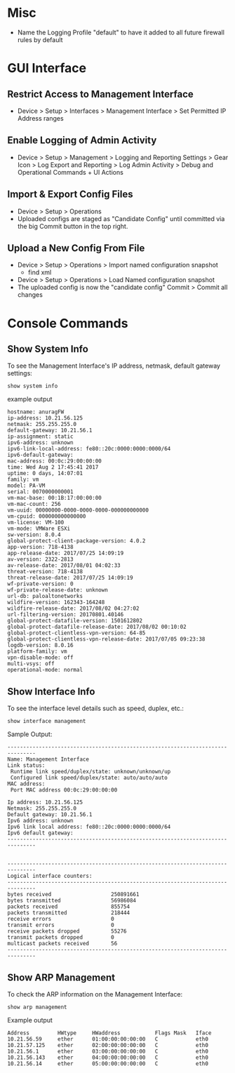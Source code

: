 # Misc
- Name the Logging Profile "default" to have it added to all future firewall rules by default


# GUI Interface

## Restrict Access to Management Interface
- Device > Setup > Interfaces > Management Interface > Set Permitted IP Address ranges

## Enable Logging of Admin Activity
- Device > Setup > Management > Logging and Reporting Settings > Gear Icon > Log Export and Reporting > Log Admin Activity > Debug and Operational Commands + UI Actions

## Import & Export Config Files
- Device > Setup > Operations
- Uploaded configs are staged as "Candidate Config" until committed via the big Commit button in the top right.


## Upload a New Config From File
- Device > Setup > Operations > Import named configuration snapshot
  - find xml
- Device > Setup > Operations > Load Named configuration snapshot
- The uploaded config is now the "candidate config"
Commit > Commit all changes


# Console Commands

## Show System Info

To see the Management Interface's IP address, netmask, default gateway settings:

```show system info```

example output
```
hostname: anuragFW
ip-address: 10.21.56.125
netmask: 255.255.255.0
default-gateway: 10.21.56.1
ip-assignment: static
ipv6-address: unknown
ipv6-link-local-address: fe80::20c:0000:0000:0000/64
ipv6-default-gateway:
mac-address: 00:0c:29:00:00:00
time: Wed Aug 2 17:45:41 2017
uptime: 0 days, 14:07:01
family: vm
model: PA-VM
serial: 0070000000001
vm-mac-base: 00:1B:17:00:00:00
vm-mac-count: 256
vm-uuid: 00000000-0000-0000-0000-000000000000
vm-cpuid: 000000000000000
vm-license: VM-100
vm-mode: VMWare ESXi
sw-version: 8.0.4
global-protect-client-package-version: 4.0.2
app-version: 718-4138
app-release-date: 2017/07/25 14:09:19
av-version: 2322-2813
av-release-date: 2017/08/01 04:02:33
threat-version: 718-4138
threat-release-date: 2017/07/25 14:09:19
wf-private-version: 0
wf-private-release-date: unknown
url-db: paloaltonetworks
wildfire-version: 162343-164248
wildfire-release-date: 2017/08/02 04:27:02
url-filtering-version: 20170801.40146
global-protect-datafile-version: 1501612802
global-protect-datafile-release-date: 2017/08/02 00:10:02
global-protect-clientless-vpn-version: 64-85
global-protect-clientless-vpn-release-date: 2017/07/05 09:23:38
logdb-version: 8.0.16
platform-family: vm
vpn-disable-mode: off
multi-vsys: off
operational-mode: normal
```

## Show Interface Info

To see the interface level details such as speed, duplex, etc.:

```
show interface management
```

Sample Output:

```
-------------------------------------------------------------------------------
Name: Management Interface
Link status:
 Runtime link speed/duplex/state: unknown/unknown/up
 Configured link speed/duplex/state: auto/auto/auto
MAC address:
 Port MAC address 00:0c:29:00:00:00

Ip address: 10.21.56.125
Netmask: 255.255.255.0
Default gateway: 10.21.56.1
Ipv6 address: unknown
Ipv6 link local address: fe80::20c:0000:0000:0000/64
Ipv6 default gateway:
-------------------------------------------------------------------------------


-------------------------------------------------------------------------------
Logical interface counters:
-------------------------------------------------------------------------------
bytes received                   250891661
bytes transmitted                56986084
packets received                 855754
packets transmitted              218444
receive errors                   0
transmit errors                  0
receive packets dropped          55276
transmit packets dropped         0
multicast packets received       56
-------------------------------------------------------------------------------
```

## Show ARP Management

To check the ARP information on the Management Interface:

```
show arp management
```

Example output

```
Address         HWtype     HWaddress           Flags Mask   Iface
10.21.56.59     ether      01:00:00:00:00:00   C            eth0
10.21.57.125    ether      02:00:00:00:00:00   C            eth0
10.21.56.1      ether      03:00:00:00:00:00   C            eth0
10.21.56.143    ether      04:00:00:00:00:00   C            eth0
10.21.56.14     ether      05:00:00:00:00:00   C            eth0
```
